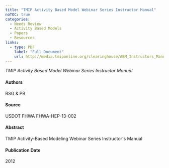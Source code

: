 ```yaml
---
title: "TMIP Activity Based Model Webinar Series Instructor Manual"
noTOC: true
categories:
  - Needs Review
  - Activity Based Models
  - Papers
  - Resources
links:
  - type: PDF
    label: "Full Document"
    url: http://media.tmiponline.org/clearinghouse/ABM_Instructors_Manual/AB_Webinar_Complete.pdf
---
```


*TMIP Activity Based Model Webinar Series Instructor Manual*

#### Authors

RSG & PB

#### Source

USDOT FHWA FHWA-HEP-13-002

#### Abstract

TMIP Activity-Based Modeling Webinar Series Instructor's Manual

#### Publication Date

2012
